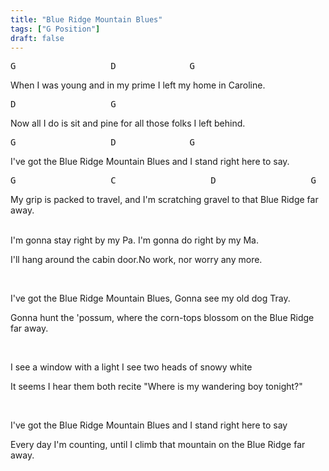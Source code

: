 ```yaml
---
title: "Blue Ridge Mountain Blues"
tags: ["G Position"]
draft: false
---
```

<pre class="nobackground">G                  D              G</pre>
When I was young and in my prime I left my home in Caroline.
<pre class="nobackground">D                  G</pre>
Now all I do is sit and pine for all those folks I left behind.

<pre class="nobackground">G                  D              G</pre>
I've got the Blue Ridge Mountain Blues and I stand right here to say.
<pre class="nobackground">G                  C                  D                  G</pre>
My grip is packed to travel, and I'm scratching gravel to that Blue Ridge far away.

<br>
I'm gonna stay right by my Pa. I'm gonna do right by my Ma.

I'll hang around the cabin door.No work, nor worry any more.

<br>

I've got the Blue Ridge Mountain Blues, Gonna see my old dog Tray.

Gonna hunt the 'possum, where the corn-tops blossom on the Blue Ridge far away.   

<br>

I see a window with a light I see two heads of snowy white

It seems I hear them both recite "Where is my wandering boy tonight?"

<br>

I've got the Blue Ridge Mountain Blues and I stand right here to say

Every day I'm counting, until I climb that mountain on the Blue Ridge far away.
